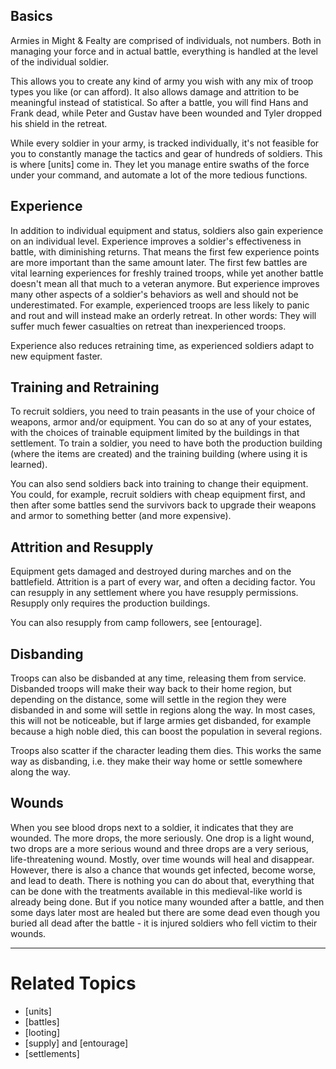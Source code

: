 Basics
------
Armies in Might & Fealty are comprised of individuals, not numbers. Both in managing your force and in actual battle, everything is handled at the level of the individual soldier.

This allows you to create any kind of army you wish with any mix of troop types you like (or can afford). It also allows damage and attrition to be meaningful instead of statistical. So after a battle, you will find Hans and Frank dead, while Peter and Gustav have been wounded and Tyler dropped his shield in the retreat.

While every soldier in your army, is tracked individually, it's not feasible for you to constantly manage the tactics and gear of hundreds of soldiers. This is where [units] come in. They let you manage entire swaths of the force under your command, and automate a lot of the more tedious functions.


Experience
----------
In addition to individual equipment and status, soldiers also gain experience on an individual level. Experience improves a soldier's effectiveness in battle, with diminishing returns. That means the first few experience points are more important than the same amount later. The first few battles are vital learning experiences for freshly trained troops, while yet another battle doesn't mean all that much to a veteran anymore. But experience improves many other aspects of a soldier's behaviors as well and should not be underestimated. For example, experienced troops are less likely to panic and rout and will instead make an orderly retreat. In other words: They will suffer much fewer casualties on retreat than inexperienced troops.

Experience also reduces retraining time, as experienced soldiers adapt to new equipment faster.


Training and Retraining
-----------------------
To recruit soldiers, you need to train peasants in the use of your choice of weapons, armor and/or equipment. You can do so at any of your estates, with the choices of trainable equipment limited by the buildings in that settlement. To train a soldier, you need to have both the production building (where the items are created) and the training building (where using it is learned).

You can also send soldiers back into training to change their equipment. You could, for example, recruit soldiers with cheap equipment first, and then after some battles send the survivors back to upgrade their weapons and armor to something better (and more expensive).


Attrition and Resupply
----------------------
Equipment gets damaged and destroyed during marches and on the battlefield. Attrition is a part of every war, and often a deciding factor. You can resupply in any settlement where you have resupply permissions. Resupply only requires the production buildings.

You can also resupply from camp followers, see [entourage].


Disbanding
----------
Troops can also be disbanded at any time, releasing them from service. Disbanded troops will make their way back to their home region, but depending on the distance, some will settle in the region they were disbanded in and some will settle in regions along the way. In most cases, this will not be noticeable, but if large armies get disbanded, for example because a high noble died, this can boost the population in several regions.

Troops also scatter if the character leading them dies. This works the same way as disbanding, i.e. they make their way home or settle somewhere along the way.


Wounds
------
When you see blood drops next to a soldier, it indicates that they are wounded. The more drops, the more seriously. One drop is a light wound, two drops are a more serious wound and three drops are a very serious, life-threatening wound. Mostly, over time wounds will heal and disappear. However, there is also a chance that wounds get infected, become worse, and lead to death. There is nothing you can do about that, everything that can be done with the treatments available in this medieval-like world is already being done. But if you notice many wounded after a battle, and then some days later most are healed but there are some dead even though you buried all dead after the battle - it is injured soldiers who fell victim to their wounds.


---

Related Topics
==============
* [units]
* [battles]
* [looting]
* [supply] and [entourage]
* [settlements]
